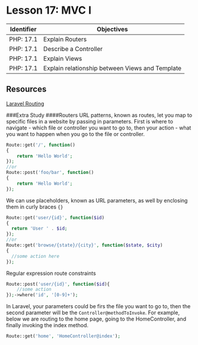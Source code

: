 # Lesson 17: MVC I

Identifier   | Objectives
-------------|------------
PHP: 17.1    | Explain Routers
PHP: 17.1    | Describe a Controller
PHP: 17.1    | Explain Views
PHP: 17.1    | Explain relationship between Views and Template

## Resources
[Laravel Routing](http://laravel.com/docs/4.2/routing)

###Extra Study
####Routers
URL patterns, known as routes, let you map to specific files in a website by passing in parameters. First is where to navigate - which file or controller you want to go to, then your action - what you want to happen when you go to the file or controller. 

```php
Route::get('/', function()
{
    return 'Hello World';
});
//or
Route::post('foo/bar', function()
{   
    return 'Hello World';
});
```

We can use placeholders, known as URL parameters, as well by enclosing them in curly braces `{}`

```php
Route::get('user/{id}', function($id)
{
  return 'User ' . $id;
});
//or
Route::get('browse/{state}/{city}', function($state, $city)
{
  //some action here
});
```

Regular expression route constraints 

```php
Route::post('user/{id}', function($id){
    //some action
});->where('id', '[0-9]+');
```

In Laravel, your parameters could be firs the file you want to go to, then the second parameter will be the `Controller@methodToInvoke`. For example, below we are routing to the home page, going to the HomeController, and finally invoking the index method.

```php
Route::get('home', 'HomeController@index');
````

